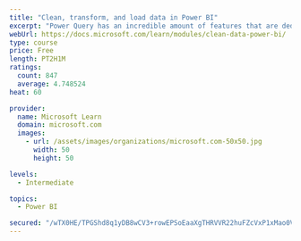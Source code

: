 ```yaml
---
title: "Clean, transform, and load data in Power BI"
excerpt: "Power Query has an incredible amount of features that are dedicated to helping you clean and prepare your data for analysis. You will learn how to simplify a complicated model, change data types, rename objects, and pivot data. You will also learn how to profile columns so that you know which columns have the valuable data that you’re seeking for deeper analytics."
webUrl: https://docs.microsoft.com/learn/modules/clean-data-power-bi/
type: course
price: Free
length: PT2H1M
ratings:
  count: 847
  average: 4.748524
heat: 60

provider:
  name: Microsoft Learn
  domain: microsoft.com
  images:
    - url: /assets/images/organizations/microsoft.com-50x50.jpg
      width: 50
      height: 50

levels:
  - Intermediate

topics:
  - Power BI

secured: "/wTX0HE/TPGShd8q1yDB8wCV3+rowEPSoEaaXgTHRVVR22huFZcVxP1xMao0VsUSwGWuC8F6sxgu6oVHrYbUWMV6xhOYm2pKgY9pfi277Ifrom3T9DifQzwjMsWEA6DCrRFcaUsV01ndU/9r7c222Kk87bO+mAnTe8La5/LAwXzOUqaq9ZGd8JP82bukJBEfo0AdkXs35LxJ8q/QbrOk1p5d1VAnstiuWKhWlPsmMVvUZt9DQ+AhR413ZOaPcPeTIQcrP1mRlslKv7FG3/YtK/Kn4UcueilrFM+8w9JZ4oEyo9vrxrERLh+I4sBQALtUVZpfbBwxrCduMaMCe4KrJMp5eH5WvfYDTJr1aVjnqQmuTLzjjsi6nNpZIXSeuPJMZFwwfzgOZb3E+OlVOPfBXPkzPiCDX5QFLlc3LHF3M/M=;LS56qB6B/DlQzPc/lTZEZQ=="
---
```


